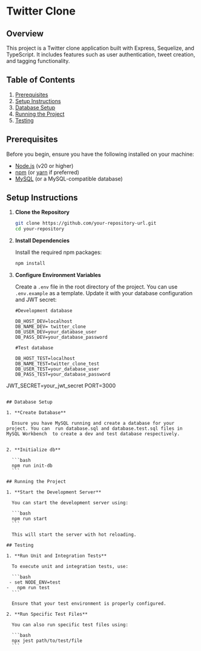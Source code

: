 # Twitter Clone

## Overview

This project is a Twitter clone application built with Express, Sequelize, and TypeScript. It includes features such as user authentication, tweet creation, and tagging functionality.

## Table of Contents

1. [Prerequisites](#prerequisites)
2. [Setup Instructions](#setup-instructions)
3. [Database Setup](#database-setup)
4. [Running the Project](#running-the-project)
5. [Testing](#testing)

## Prerequisites

Before you begin, ensure you have the following installed on your machine:

- [Node.js](https://nodejs.org/) (v20 or higher)
- [npm](https://www.npmjs.com/) (or [yarn](https://yarnpkg.com/) if preferred)
- [MySQL](https://www.mysql.com/) (or a MySQL-compatible database)

## Setup Instructions

1. **Clone the Repository**

    ```bash
    git clone https://github.com/your-repository-url.git
    cd your-repository
    ```

2. **Install Dependencies**

    Install the required npm packages:

    ```bash
    npm install
    ```

3. **Configure Environment Variables**

    Create a `.env` file in the root directory of the project. You can use `.env.example` as a template. Update it with your database configuration and JWT secret:

    
    ```env
    #Development database
    
    DB_HOST_DEV=localhost
    DB_NAME_DEV= twitter_clone
    DB_USER_DEV=your_database_user
    DB_PASS_DEV=your_database_password

   #Test database
  
   DB_HOST_TEST=localhost
   DB_NAME_TEST=twitter_clone_test
   DB_USER_TEST=your_database_user
   DB_PASS_TEST=your_database_password

  JWT_SECRET=your_jwt_secret
  PORT=3000

  ```

## Database Setup

1. **Create Database**

    Ensure you have MySQL running and create a database for your project. You can  run database.sql and database.test.sql files in MySQL Workbench  to create a dev and test database respectively. 


2. **Initialize db**

    ```bash
    npm run init-db
    ```

## Running the Project

1. **Start the Development Server**

    You can start the development server using:

    ```bash
    npm run start
    ```

    This will start the server with hot reloading.

## Testing

1. **Run Unit and Integration Tests**

    To execute unit and integration tests, use:

    ```bash
   - set NODE_ENV=test
 -   npm run test
    ```

    Ensure that your test environment is properly configured.

2. **Run Specific Test Files**

    You can also run specific test files using:

    ```bash
    npx jest path/to/test/file
    ```



